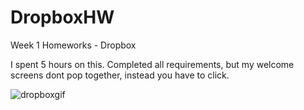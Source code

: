 # DropboxHW
Week 1 Homeworks - Dropbox

I spent 5 hours on this. Completed all requirements, but my welcome screens dont pop together, instead you have to click. 



![dropboxgif](https://cloud.githubusercontent.com/assets/14267452/10037964/45c890b0-6172-11e5-8214-9da0bf2d894f.gif)
